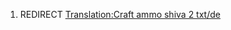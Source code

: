 1.  REDIRECT [Translation:Craft ammo shiva 2
    txt/de](Translation:Craft_ammo_shiva_2_txt/de "wikilink")